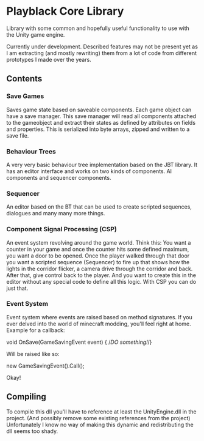 # Playblack Core Library
Library with some common and hopefully useful functionality to use with the Unity game engine.
 
Currently under development. Described features may not be present yet as I am extracting (and mostly rewriting) them
from a lot of code from different prototypes I made over the years.


## Contents

### Save Games
Saves game state based on saveable components.
Each game object can have a save manager.
This save manager will read all components attached to the gameobject
and extract their states as defined by attributes on fields and properties.
This is serialized into byte arrays, zipped and written to a save file.


### Behaviour Trees
A very very basic behaviour tree implementation based on the JBT library.
It has an editor interface and works on two kinds of components.
AI components and sequencer components.


### Sequencer
An editor based on the BT that can be used to create scripted sequences, dialogues and many many more things.


### Component Signal Processing (CSP)
An event system revolving around the game world.
Think this: You want a counter in your game and once the counter hits some defined maximum,
you want a door to be opened. Once the player walked through that door you want a scripted sequence (Sequencer)
to fire up that shows how the lights in the corridor flicker, a camera drive through the corridor and back.
After that, give control back to the player.
And you want to create this in the editor without any special code to define all this logic.
With CSP you can do just that.


### Event System
Event system where events are raised based on method signatures.
If you ever delved into the world of minecraft modding, you'll feel right at home.
Example for a callback:

 void OnSave(GameSavingEvent event) { /*DO something!*/}

Will be raised like so:

 new GameSavingEvent().Call();

Okay!


## Compiling

To compile this dll you'll have to reference at least the UnityEngine.dll in the project.
(And possibly remove some existing references from the project)
Unfortunately I know no way of making this dynamic and redistributing the dll seems too shady.

